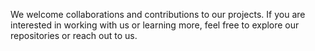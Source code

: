 We welcome collaborations and contributions to our projects. If you are interested in working with us or learning more, feel free to explore our repositories or reach out to us.